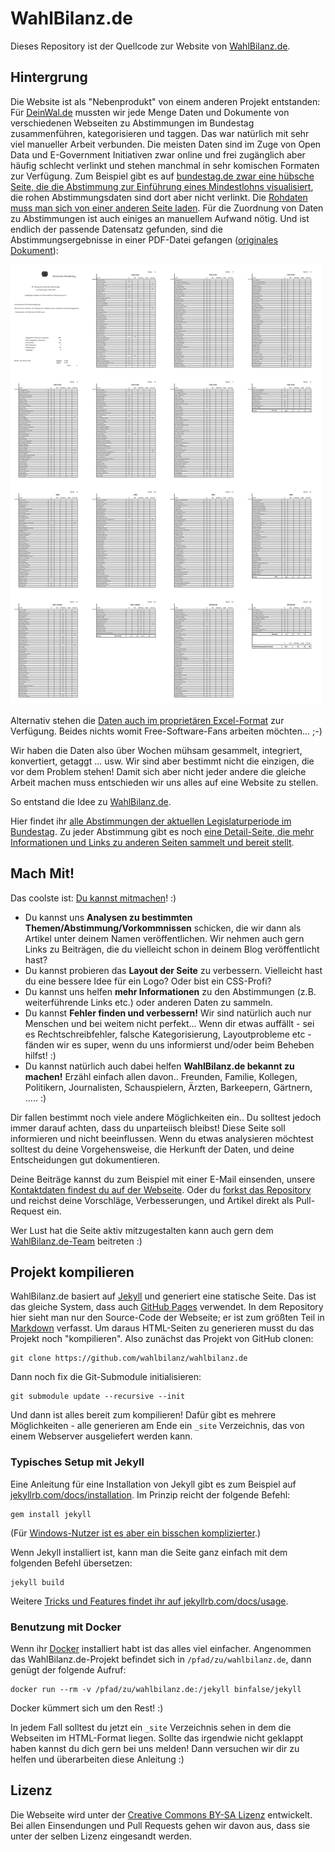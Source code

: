 # WahlBilanz.de

Dieses Repository ist der Quellcode zur Website von [WahlBilanz.de](https://wahlbilanz.de/).


## Hintergrung

Die Website ist als "Nebenprodukt" von einem anderen Projekt entstanden:
Für [DeinWal.de](https://deinwal.de) mussten wir jede Menge Daten und Dokumente von verschiedenen Webseiten zu Abstimmungen im Bundestag zusammenführen, kategorisieren und taggen.
Das war natürlich mit sehr viel manueller Arbeit verbunden.
Die meisten Daten sind im Zuge von Open Data und E-Government Initiativen zwar online und frei zugänglich aber häufig schlecht verlinkt und stehen manchmal in sehr komischen Formaten zur Verfügung.
Zum Beispiel gibt es auf [bundestag.de zwar eine hübsche Seite, die die Abstimmung zur Einführung eines Mindestlohns visualisiert](https://www.bundestag.de/parlament/plenum/abstimmung/abstimmung?id=290), die rohen Abstimmungsdaten sind dort aber nicht verlinkt.
Die [Rohdaten muss man sich von einer anderen Seite laden](https://www.bundestag.de/parlament/plenum/abstimmung/liste).
Für die Zuordnung von Daten zu Abstimmungen ist auch einiges an manuellem Aufwand nötig.
Und ist endlich der passende Datensatz gefunden, sind die Abstimmungsergebnisse in einer PDF-Datei gefangen ([originales Dokument](https://www.bundestag.de/blob/286286/8830dd61852c3588376a1f5ba6531dce/20140703_2-data.pdf)):

![Abstimmungsdaten als PDF...](/img/2017-06-undlos/montage-preview.png)


Alternativ stehen die [Daten auch im proprietären Excel-Format](https://www.bundestag.de/blob/286290/de77f65674a3bd51f02fd1b9a7dbc915/20140703_2_xls-data.xls) zur Verfügung.
Beides nichts womit Free-Software-Fans arbeiten möchten... ;-)

Wir haben die Daten also über Wochen mühsam gesammelt, integriert, konvertiert, getaggt ... usw.
Wir sind aber bestimmt nicht die einzigen, die vor dem Problem stehen!
Damit sich aber nicht jeder andere die gleiche Arbeit machen muss entschieden wir uns alles auf eine Website zu stellen.

So entstand die Idee zu [WahlBilanz.de](https://wahlbilanz.de/).

Hier findet ihr [alle Abstimmungen der aktuellen Legislaturperiode im Bundestag](https://wahlbilanz.de/abstimmungen/).
Zu jeder Abstimmung gibt es noch [eine Detail-Seite, die mehr Informationen und Links zu anderen Seiten sammelt und bereit stellt](https://wahlbilanz.de/abstimmungen/018-046-02/).


## Mach Mit!

Das coolste ist: [Du kannst mitmachen](https://wahlbilanz.de/contribute/)! :)

* Du kannst uns **Analysen zu bestimmten Themen/Abstimmung/Vorkommnissen** schicken, die wir dann als Artikel unter deinem Namen veröffentlichen. Wir nehmen auch gern Links zu Beiträgen, die du vielleicht schon in deinem Blog veröffentlicht hast?
* Du kannst probieren das **Layout der Seite** zu verbessern. Vielleicht hast du eine bessere Idee für ein Logo? Oder bist ein CSS-Profi?
* Du kannst uns helfen **mehr Informationen** zu den Abstimmungen (z.B. weiterführende Links etc.) oder anderen Daten zu sammeln.
* Du kannst **Fehler finden und verbessern!** Wir sind natürlich auch nur Menschen und bei weitem nicht perfekt... Wenn dir etwas auffällt - sei es Rechtschreibfehler, falsche Kategorisierung, Layoutprobleme etc - fänden wir es super, wenn du uns informierst und/oder beim Beheben hilfst! :)
* Du kannst natürlich auch dabei helfen **WahlBilanz.de bekannt zu machen!** Erzähl einfach allen davon.. Freunden, Familie, Kollegen, Politikern, Journalisten, Schauspielern, Ärzten, Barkeepern, Gärtnern, ..... :)

Dir fallen bestimmt noch viele andere Möglichkeiten ein..
Du solltest jedoch immer darauf achten, dass du unparteiisch bleibst!
Diese Seite soll informieren und nicht beeinflussen.
Wenn du etwas analysieren möchtest solltest du deine Vorgehensweise, die Herkunft der Daten, und deine Entscheidungen gut dokumentieren.

Deine Beiträge kannst du zum Beispiel mit einer E-Mail einsenden, unsere [Kontaktdaten findest du auf der Webseite](https://wahlbilanz.de/about/).
Oder du [forkst das Repository](https://github.com/wahlbilanz/wahlbilanz.de) und reichst deine Vorschläge, Verbesserungen, und Artikel direkt als Pull-Request ein.

Wer Lust hat die Seite aktiv mitzugestalten kann auch gern dem [WahlBilanz.de-Team](https://github.com/orgs/wahlbilanz/teams/wahlbilanz-team) beitreten :)


## Projekt kompilieren

WahlBilanz.de basiert auf [Jekyll](http://jekyllrb.com/) und generiert eine statische Seite.
Das ist das gleiche System, dass auch [GitHub Pages](http://jekyllrb.com/docs/github-pages/) verwendet.
In dem Repository hier sieht man nur den Source-Code der Webseite; er ist zum größten Teil in [Markdown](https://en.wikipedia.org/wiki/Markdown) verfasst.
Um daraus HTML-Seiten zu generieren musst du das Projekt noch "kompilieren".
Also zunächst das Projekt von GitHub clonen:

    git clone https://github.com/wahlbilanz/wahlbilanz.de

Dann noch fix die Git-Submodule initialisieren:

    git submodule update --recursive --init

Und dann ist alles bereit zum kompilieren!
Dafür gibt es mehrere Möglichkeiten - alle generieren am Ende ein `_site` Verzeichnis, das von einem Webserver ausgeliefert werden kann.

### Typisches Setup mit Jekyll

Eine Anleitung für eine Installation von Jekyll gibt es zum Beispiel auf [jekyllrb.com/docs/installation](https://jekyllrb.com/docs/installation/).
Im Prinzip reicht der folgende Befehl:

    gem install jekyll

(Für [Windows-Nutzer ist es aber ein bisschen komplizierter](https://jekyllrb.com/docs/windows/).)

Wenn Jekyll installiert ist, kann man die Seite ganz einfach mit dem folgenden Befehl übersetzen:

    jekyll build

Weitere [Tricks und Features findet ihr auf jekyllrb.com/docs/usage](https://jekyllrb.com/docs/usage/).

### Benutzung mit Docker

Wenn ihr [Docker](https://www.docker.com/) installiert habt ist das alles viel einfacher.
Angenommen das WahlBilanz.de-Projekt befindet sich in `/pfad/zu/wahlbilanz.de`, dann genügt der folgende Aufruf:

    docker run --rm -v /pfad/zu/wahlbilanz.de:/jekyll binfalse/jekyll

Docker kümmert sich um den Rest! :)

In jedem Fall solltest du jetzt ein `_site` Verzeichnis sehen in dem die Webseiten im HTML-Format liegen.
Sollte das irgendwie nicht geklappt haben kannst du dich gern bei uns melden!
Dann versuchen wir dir zu helfen und überarbeiten diese Anleitung :)


## Lizenz

Die Webseite wird unter der [Creative Commons BY-SA Lizenz](http://creativecommons.org/licenses/by-sa/4.0/) entwickelt.
Bei allen Einsendungen und Pull Requests gehen wir davon aus, dass sie unter der selben Lizenz eingesandt werden.

